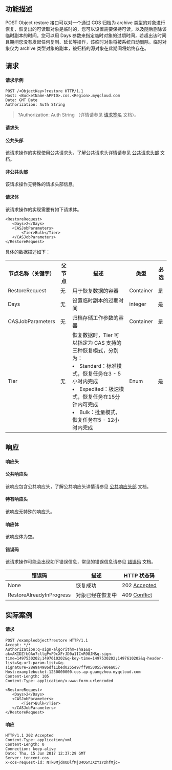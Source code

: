 ## 功能描述
POST Object restore 接口可以对一个通过 COS 归档为 archive 类型的对象进行恢复，恢复出的可读取对象是临时的，您可以设置需要保持可读，以及随后删除该临时副本的时间。您可以用 Days 参数来指定临时对象的过期时间，若超出该时间且期间您没有发起任何复制、延长等操作，该临时对象将被系统自动删除。临时对象仅为 archive 类型对象的副本，被归档的源对象在此期间将始终存在。

## 请求
#### 请求示例

```shell
POST /<ObjectKey>?restore HTTP/1.1
Host: <BucketName-APPID>.cos.<Region>.myqcloud.com
Date: GMT Date
Authorization: Auth String
```
 
>?Authorization: Auth String （详情请参见 [请求签名](https://cloud.tencent.com/document/product/436/7778) 文档）。


#### 请求头
#### 公共头部
该请求操作的实现使用公共请求头，了解公共请求头详情请参见 [公共请求头部](https://cloud.tencent.com/document/product/436/7728) 文档。
#### 非公共头部
该请求操作无特殊的请求头部信息。

####  请求体
该请求操作的实现需要有如下请求体。

```shell
<RestoreRequest>
   <Days>2</Days>
   <CASJobParameters>
       <Tier>Bulk</Tier>
   </CASJobParameters>
</RestoreRequest>
```

具体的数据描述如下：
<table>
   <tr>
      <th nowrap="nowrap">节点名称（关键字）</th>
      <th>父节点</th>
      <th>描述</th>
      <th>类型</th>
      <th>必选</th>
   </tr>
   <tr>
      <td>RestoreRequest</td>
      <td>无</td>
      <td>用于恢复数据的容器</td>
      <td>Container</td>
      <td>是</td>
   </tr>
   <tr>
      <td>Days</td>
      <td>无</td>
      <td>设置临时副本的过期时间</td>
      <td>integer</td>
      <td>是</td>
   </tr>
   <tr>
      <td>CASJobParameters</td>
      <td>无</td>
      <td>归档存储工作参数的容器</td>
      <td>Container</td>
      <td>是</td>
   </tr>
   <tr>
      <td>Tier</td>
      <td>无</td>
      <td>恢复数据时，Tier 可以指定为 CAS 支持的三种恢复模式，分别为：<br> <li>Standard：标准模式，恢复任务在3 - 5小时内完成<br> <li>Expedited：极速模式，恢复任务在15分钟内可完成<br> <li> Bulk：批量模式，恢复任务在5 - 12小时内完成</td>
      <td>Enum</td>
      <td>是</td>
   </tr>
</table>



## 响应
####  响应头

#### 公共响应头
该响应包含公共响应头，了解公共响应头详情请参见 [公共响应头部](https://cloud.tencent.com/document/product/436/7729) 文档。
#### 特有响应头
该响应无特殊的响应头。

####  响应体
该响应体为空。

#### 错误码
该请求操作可能会出现如下错误信息，常见的错误信息请参见 [错误码](https://cloud.tencent.com/document/product/436/7730) 文档。

错误码|描述|HTTP 状态码
---|---|---
None|恢复成功|202 [Accepted](https://tools.ietf.org/html/rfc7231#section-6.3.3)
RestoreAlreadyInProgress|对象已经在恢复中|409 [Conflict](https://tools.ietf.org/html/rfc7231#section-6.5.8)


## 实际案例

#### 请求

```shell
POST /exampleobject?restore HTTP/1.1
Accept: */*
Authorization:q-sign-algorithm=sha1&q-ak=AKIDZfbOAo7cllgPvF9cXFrJD0a1ICvR98JM&q-sign-time=1497530202;1497610202&q-key-time=1497530202;1497610202&q-header-list=&q-url-param-list=&q-signature=28e9a4986df11bed0255e97ff90500557e0ea057
Host:examplebucket-1250000000.cos.ap-guangzhou.myqcloud.com
Content-Length: 105
Content-Type: application/x-www-form-urlencoded

<RestoreRequest>
   <Days>2</Days>
   <CASJobParameters>
       <Tier>Bulk</Tier>
   </CASJobParameters>
</RestoreRequest>
```

#### 响应

```shell
HTTP/1.1 202 Accepted
Content-Type: application/xml
Content-Length: 0
Connection: keep-alive
Date: Thu, 15 Jun 2017 12:37:29 GMT
Server: tencent-cos
x-cos-request-id: NTk0MjdmODlfMjQ4OGY3XzYzYzhfMjc=
```


